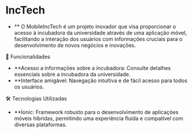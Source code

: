 # IncTech

- ** O MobileIncTech é um projeto inovador que visa proporcionar o acesso à incubadora da universidade através de uma aplicação móvel, facilitando a interação dos usuários com informações cruciais para o desenvolvimento de novos negócios e inovações.

🚀 Funcionalidades

- **Acesso a informações sobre a incubadora: Consulte detalhes essenciais sobre a incubadora da universidade.
- **Interface amigável: Navegação intuitiva e de fácil acesso para todos os usuários.

🛠️ Tecnologias Utilizadas

- **Ionic: Framework robusto para o desenvolvimento de aplicações móveis híbridas, permitindo uma experiência fluída e compatível com diversas plataformas.
